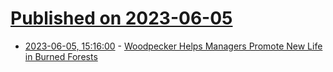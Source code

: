 # [Published on 2023-06-05](index.md)

* [2023-06-05, 15:16:00](https://soylentnews.org/article.pl?sid=23/06/04/1457242&from=rss) - [Woodpecker Helps Managers Promote New Life in Burned Forests](https://soylentnews.org/article.pl?sid=23/06/04/1457242&from=rss)
